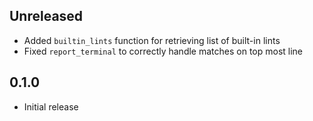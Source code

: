 Unreleased
----------
- Added `builtin_lints` function for retrieving list of built-in lints
- Fixed `report_terminal` to correctly handle matches on top most line


0.1.0
-----
- Initial release
